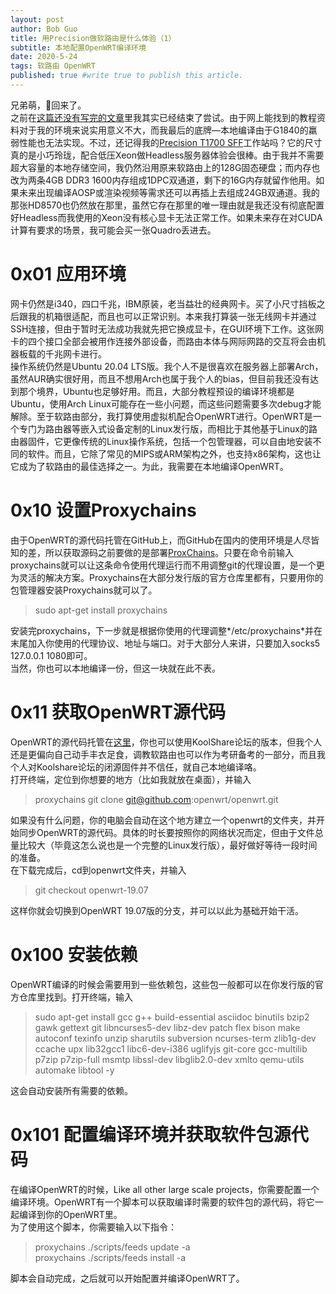 ```yaml
---
layout: post
author: Bob Guo
title: 用Precision做软路由是什么体验（1）
subtitle: 本地配置OpenWRT编译环境
date: 2020-5-24
tags: 软路由 OpenWRT
published: true #write true to publish this article.
---
```

兄弟萌，👴回来了。  
之前在[这篇还没有写完的文章](2020-4-14-NAS_Ending.md)里我其实已经结束了尝试。由于网上能找到的教程资料对于我的环境来说实用意义不大，而我最后的底牌—本地编译由于G1840的羸弱性能也无法实现。不过，还记得我的[Precision T1700 SFF](2020-4-18-Precision_T1700_1.md)工作站吗？它的尺寸真的是小巧玲珑，配合低压Xeon做Headless服务器体验会很棒。由于我并不需要超大容量的本地存储空间，我仍然沿用原来软路由上的128G固态硬盘；而内存也改为两条4GB DDR3 1600内存组成1DPC双通道，剩下的16G内存就留作他用。如果未来出现编译AOSP或渲染视频等需求还可以再插上去组成24GB双通道。我的那张HD8570也仍然放在那里，虽然它存在那里的唯一理由就是我还没有彻底配置好Headless而我使用的Xeon没有核心显卡无法正常工作。如果未来存在对CUDA计算有要求的场景，我可能会买一张Quadro丢进去。  
# 0x01 应用环境
网卡仍然是i340，四口千兆，IBM原装，老当益壮的经典网卡。买了小尺寸挡板之后跟我的机箱很适配，而且也可以正常识别。本来我打算装一张无线网卡并通过SSH连接，但由于暂时无法成功我就先把它换成显卡，在GUI环境下工作。这张网卡的四个接口全部会被用作连接外部设备，而路由本体与网际网路的交互将会由机器板载的千兆网卡进行。  
操作系统仍然是Ubuntu 20.04 LTS版。我个人不是很喜欢在服务器上部署Arch，虽然AUR确实很好用，而且不想用Arch也属于我个人的bias，但目前我还没有达到那个境界，Ubuntu也足够好用。而且，大部分教程预设的编译环境都是Ubuntu，使用Arch Linux可能存在一些小问题，而这些问题需要多次debug才能解除。至于软路由部分，我打算使用虚拟机配合OpenWRT进行。OpenWRT是一个专门为路由器等嵌入式设备定制的Linux发行版，而相比于其他基于Linux的路由器固件，它更像传统的Linux操作系统，包括一个包管理器，可以自由地安装不同的软件。而且，它除了常见的MIPS或ARM架构之外，也支持x86架构，这也让它成为了软路由的最佳选择之一。为此，我需要在本地编译OpenWRT。
# 0x10 设置Proxychains
由于OpenWRT的源代码托管在GitHub上，而GitHub在国内的使用环境是人尽皆知的差，所以获取源码之前要做的是部署[ProxChains](https://github.com/haad/proxychains)。只要在命令前输入proxychains就可以让这条命令使用代理运行而不用调整git的代理设置，是一个更为灵活的解决方案。Proxychains在大部分发行版的官方仓库里都有，只要用你的包管理器安装Proxychains就可以了。
> sudo apt-get install proxychains

安装完proxychains，下一步就是根据你使用的代理调整*/etc/proxychains*并在末尾加入你使用的代理协议、地址与端口。对于大部分人来讲，只要加入socks5 127.0.0.1 1080即可。  
当然，你也可以本地编译一份，但这一块就在此不表。
# 0x11 获取OpenWRT源代码
OpenWRT的源代码托管在[这里](https://github.com/openwrt/openwrt)，你也可以使用KoolShare论坛的版本，但我个人还是更偏向自己动手丰衣足食，调教软路由也可以作为考研备考的一部分，而且我个人对Koolshare论坛的闭源固件并不信任，就自己本地编译咯。   
打开终端，定位到你想要的地方（比如我就放在桌面），并输入
> proxychains git clone git@github.com:openwrt/openwrt.git

如果没有什么问题，你的电脑会自动在这个地方建立一个openwrt的文件夹，并开始同步OpenWRT的源代码。具体的时长要按照你的网络状况而定，但由于文件总量比较大（毕竟这怎么说也是一个完整的Linux发行版），最好做好等待一段时间的准备。  
在下载完成后，cd到openwrt文件夹，并输入
> git checkout openwrt-19.07

这样你就会切换到OpenWRT 19.07版的分支，并可以以此为基础开始干活。
# 0x100 安装依赖
OpenWRT编译的时候会需要用到一些依赖包，这些包一般都可以在你发行版的官方仓库里找到。打开终端，输入
> sudo apt-get install gcc g++ build-essential asciidoc  binutils bzip2 gawk gettext git libncurses5-dev libz-dev patch flex bison make autoconf texinfo unzip sharutils subversion ncurses-term zlib1g-dev ccache upx lib32gcc1 libc6-dev-i386 uglifyjs git-core gcc-multilib p7zip p7zip-full msmtp libssl-dev libglib2.0-dev xmlto qemu-utils automake libtool  -y

这会自动安装所有需要的依赖。
# 0x101 配置编译环境并获取软件包源代码
在编译OpenWRT的时候，Like all other large scale projects，你需要配置一个编译环境。OpenWRT有一个脚本可以获取编译时需要的软件包的源代码，将它一起编译到你的OpenWRT里。  
为了使用这个脚本，你需要输入以下指令：
>proxychains ./scripts/feeds update -a  
proxychains ./scripts/feeds install -a

脚本会自动完成，之后就可以开始配置并编译OpenWRT了。
